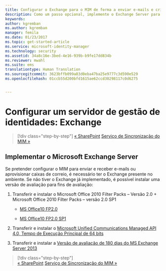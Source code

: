 ```yaml
---
title: Configurar o Exchange para o MIM de forma a enviar e-mails e criar caixas de correio | Documentos da Microsoft
description: Como um passo opcional, implemente o Exchange Server para permitir que o MIM 2016 envie correio e crie caixas de correio.
keywords: 
author: kgremban
ms.author: kgremban
manager: femila
ms.date: 01/23/2017
ms.topic: get-started-article
ms.service: microsoft-identity-manager
ms.technology: security
ms.assetid: 34a8c16e-3bed-4e16-939b-b9fe17dd834b
ms.reviewer: mwahl
ms.suite: ems
translationtype: Human Translation
ms.sourcegitcommit: 3623bffb099a83d0eba47ba25e9777c3d590e529
ms.openlocfilehash: 01ccb55d200bfd1615ae62ccd30298117c0d6275


---
```


# <a name="set-up-an-identity-management-server-exchange"></a>Configurar um servidor de gestão de identidades: Exchange

>[!div class="step-by-step"]
[« SharePoint](prepare-server-sharepoint.md)
[Serviço de Sincronização do MIM »](install-mim-sync.md)

## <a name="deploy-microsoft-exchange-server"></a>Implementar o Microsoft Exchange Server
Se pretender configurar o MIM para enviar e receber e-mails ou aprovisionar caixas de correio, é necessário ter o Exchange presente no ambiente. Se não tiver o Exchange já implementado, é possível instalar uma versão de avaliação para fins de avaliação:

1. Transferir e instalar o Microsoft Office 2010 Filter Packs – Versão 2.0 + Microsoft Office 2010 Filter Packs – versão 2.0 SP1

    - [MS Office10 FP2.0](http://www.microsoft.com/en-us/download/details.aspx?id=17062)

    - [MS Office10 FP2.0 SP1](http://www.microsoft.com/en-us/download/details.aspx?id=26604)

2. Transferir e instalar o [Microsoft Unified Communications Managed API 4.0, Tempo de Execução Principal de 64 bits](http://www.microsoft.com/en-us/download/details.aspx?id=34992)

3. Transferir e instalar a [Versão de avaliação de 180 dias do MS Exchange Server 2013](http://www.microsoft.com/en-us/evalcenter/evaluate-exchange-server-2013)

>[!div class="step-by-step"]  
[« SharePoint](prepare-server-sharepoint.md)
[Serviço de Sincronização do MIM »](install-mim-sync.md)



<!--HONumber=Jan17_HO4-->


